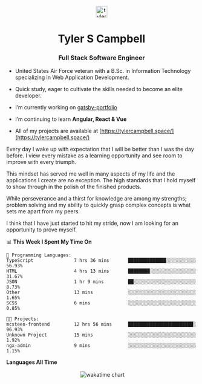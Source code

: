 <p align="center">
<a href="https://linkedin.com/in/tyler-campbell36" target="blank"><img align="center" src="https://cdn.jsdelivr.net/npm/simple-icons@3.0.1/icons/linkedin.svg" alt="tyler-campbell36" height="30" width="30" /></a>
</p>
<h1 align="center">Tyler S Campbell</h1>
<h3 align="center">Full Stack Software Engineer</h3>

* United States Air Force veteran with a B.Sc. in Information Technology specializing in Web Application Development. 

* Quick study, eager to cultivate the skills needed to become an elite developer.

* I’m currently working on [gatsby-portfolio](https://github.com/t36campbell/gatsby-portfolio)

* I’m continuing to learn **Angular, React & Vue**

* All of my projects are available at [https://tylercampbell.space/](https://tylercampbell.space/)

Every day I wake up with expectation that I will be better than I was the day before. I view every mistake as a learning opportunity and see room to improve with every triumph.

This mindset has served me well in many aspects of my life and the applications I create are no exception. The high standards that I hold myself to show through in the polish of the finished products.

While perseverance and a thirst for knowledge are among my strengths; problem solving and my ability to quickly grasp complex concepts is what sets me apart from my peers.

I think that I have just started to hit my stride, now I am looking for an opportunity to prove myself.

<!--START_SECTION:waka-->
📊 **This Week I Spent My Time On** 

```text
💬 Programming Languages: 
TypeScript               7 hrs 36 mins       ██████████████░░░░░░░░░░░   56.93% 
HTML                     4 hrs 13 mins       ████████░░░░░░░░░░░░░░░░░   31.67% 
JSON                     1 hr 9 mins         ██░░░░░░░░░░░░░░░░░░░░░░░   8.73% 
Other                    13 mins             ░░░░░░░░░░░░░░░░░░░░░░░░░   1.65% 
SCSS                     6 mins              ░░░░░░░░░░░░░░░░░░░░░░░░░   0.85%

🐱‍💻 Projects: 
mcsteen-frontend         12 hrs 56 mins      ████████████████████████░   96.93% 
Unknown Project          15 mins             ░░░░░░░░░░░░░░░░░░░░░░░░░   1.92% 
ngx-admin                9 mins              ░░░░░░░░░░░░░░░░░░░░░░░░░   1.15%

```


<!--END_SECTION:waka-->
**Languages All Time** 
<p align="center">&nbsp;<img align="center" alt="wakatime chart"
src="https://wakatime.com/share/@738aac7f-8868-4bc3-a1df-4c36703ee4b6/f86255e0-cf1e-483e-9ae4-5c0fdb9a56f8.png"/></p>

